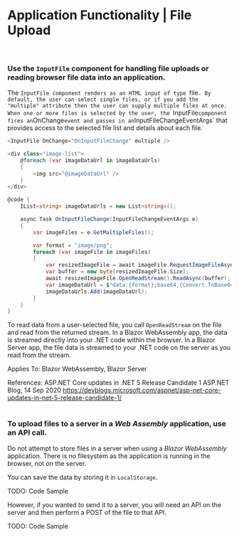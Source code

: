 # Application Functionality | File Upload
<br>


### Use the `InputFile` component for handling file uploads or reading browser file data into an application.

The `InputFile component renders as an HTML input of type `file`. By default, the user can select single files, or if you add the "multiple" attribute then the user can supply
multiple files at once. When one or more files is selected by the user, the `InputFile` component fires an `OnChange` event and passes in an `InputFileChangeEventArgs` that provides
access to the selected file list and details about each file.

```csharp
<InputFile OnChange="OnInputFileChange" multiple />

<div class="image-list">
    @foreach (var imageDataUrl in imageDataUrls)
    {
        <img src="@imageDataUrl" />
    }
</div>

@code {
    IList<string> imageDataUrls = new List<string>();

    async Task OnInputFileChange(InputFileChangeEventArgs e)
    {
        var imageFiles = e.GetMultipleFiles();

        var format = "image/png";
        foreach (var imageFile in imageFiles)
        {
            var resizedImageFile = await imageFile.RequestImageFileAsync(format, 100, 100);
            var buffer = new byte[resizedImageFile.Size];
            await resizedImageFile.OpenReadStream().ReadAsync(buffer);
            var imageDataUrl = $"data:{format};base64,{Convert.ToBase64String(buffer)}";
            imageDataUrls.Add(imageDataUrl);
        }
    }
}
```

To read data from a user-selected file, you call `OpenReadStream` on the file and read from the returned stream. In a Blazor WebAssembly app, the data is streamed directly into
your .NET code within the browser. In a Blazor Server app, the file data is streamed to your .NET code on the server as you read from the stream.

Applies To: Blazor WebAssembly, Blazor Server

References:
	ASP.NET Core updates in .NET 5 Release Candidate 1
	ASP.NET Blog, 14 Sep 2020
	https://devblogs.microsoft.com/aspnet/asp-net-core-updates-in-net-5-release-candidate-1/
<br><br>


### To upload files to a server in a _Web Assembly_ application, use an API call.

Do not attempt to store files in a server when using a _Blazor WebAssembly_ application. There is no filesystem as the application is running in the browser, not on the server. 

You can save the data by storing it in `LocalStorage`.

TODO: Code Sample

However, if you wanted to send it to a server, you will need an API on the server and then perform a POST of the file to that API.

TODO: Code Sample
<br>


